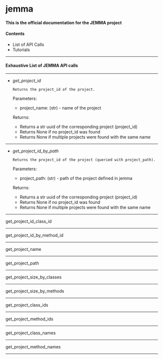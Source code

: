 # jemma


#### This is the official documentation for the JEMMA project

#### Contents

- List of API Calls
- Tutorials



---
#### Exhaustive List of JEMMA API calls

---
- *get_project_id* 
    
    ```Returns the project_id of the project.```

    Parameters:
    * project_name: (str) - name of the project

    Returns:
    * Returns a str uuid of the corresponding project (project_id)
    * Returns None if no project_id was found
    * Returns None if multiple projects were found with the same name
    
---

- *get_project_id_by_path*
    
    ```Returns the project_id of the project (queried with project_path).```

    Parameters:
    * project_path: (str) - path of the project defined in jemma

    Returns:
    * Returns a str uuid of the corresponding project (project_id)
    * Returns None if no project_id was found
    * Returns None if multiple projects were found with the same name
    

---

get_project_id_class_id


---

get_project_id_by_method_id

--- 

get_project_name

---

get_project_path

---

get_project_size_by_classes

---

get_project_size_by_methods

---

get_project_class_ids

---

get_project_method_ids

---


get_project_class_names

---

get_project_method_names

---